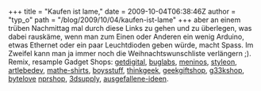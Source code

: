 +++
title = "Kaufen ist lame,"
date = 2009-10-04T06:38:46Z
author = "typ_o"
path = "/blog/2009/10/04/kaufen-ist-lame"
+++
aber an einem trüben Nachmittag mal durch diese Links zu gehen und zu
überlegen, was dabei rauskäme, wenn man zum Einen oder Anderen ein
wenig Arduino, etwas Ethernet oder ein paar Leuchtdioden geben würde,
macht Spass. Im Zweifel kann man ja immer noch die Weihnachtswunschliste
verlängern ;). Remix, resample Gadget Shops:
[getdigital](https://www.getdigital.de/),
[buglabs](https://www.buglabs.net/products),
[meninos](https://www.meninos.us/),
[styleon](https://www.styleon.de/index.html?cmd=setshoprubrik&rubrik=283),
[artlebedev](https://www.artlebedev.com/),
[mathe-shirts](https://www.mathe-shirts.de/mathemagiker/gauss/),
[boysstuff](https://www.boysstuff.co.uk/),
[thinkgeek](https://www.thinkgeek.com/),
[geekgiftshop](https://www.geekgiftshop.net/content-categories/cat-403_404/illuminated_shirts.html),
[g33kshop](https://www.g33kshop.com/),
[bytelove](https://www.bytelove.com/stuff/gadgets/cat_14.html)
[nprshop](https://shop.npr.org/catalog/Geek_Bouteek-34-1.html),
[3dsupply](https://www.3dsupply.de/shop/index.php),
[ausgefallene-ideen](https://blog.ausgefallene-ideen.com/).
